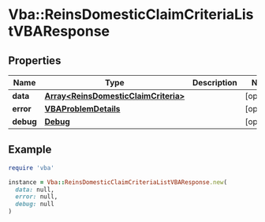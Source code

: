 # Vba::ReinsDomesticClaimCriteriaListVBAResponse

## Properties

| Name | Type | Description | Notes |
| ---- | ---- | ----------- | ----- |
| **data** | [**Array&lt;ReinsDomesticClaimCriteria&gt;**](ReinsDomesticClaimCriteria.md) |  | [optional] |
| **error** | [**VBAProblemDetails**](VBAProblemDetails.md) |  | [optional] |
| **debug** | [**Debug**](Debug.md) |  | [optional] |

## Example

```ruby
require 'vba'

instance = Vba::ReinsDomesticClaimCriteriaListVBAResponse.new(
  data: null,
  error: null,
  debug: null
)
```

